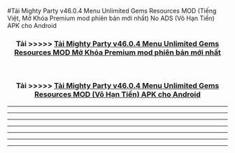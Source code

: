 #Tải Mighty Party v46.0.4 Menu Unlimited Gems Resources  MOD (Tiếng Việt, Mở Khóa Premium mod phiên bản mới nhất) No ADS (Vô Hạn Tiền) APK cho Android



<div align="center">
<h3>Tải >>>>> <a href="https://roarman.web.app/?vt=Mighty Party v46.0.4 Menu Unlimited Gems Resources ">Tải Mighty Party v46.0.4 Menu Unlimited Gems Resources  MOD Mở Khóa Premium mod phiên bản mới nhất</a></h3><br>

<h3>Tải >>>>> <a href="https://roarman.web.app/?vt=Mighty Party v46.0.4 Menu Unlimited Gems Resources ">Tải Mighty Party v46.0.4 Menu Unlimited Gems Resources  MOD (Vô Hạn Tiền) APK cho Android</a></h3>
</div>


----------------------------------------------------------

----------------------------------------------------------

----------------------------------------------------------

----------------------------------------------------------

----------------------------------------------------------

----------------------------------------------------------

----------------------------------------------------------

